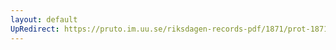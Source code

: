 ```yaml
---
layout: default
UpRedirect: https://pruto.im.uu.se/riksdagen-records-pdf/1871/prot-1871--fk--301/prot-1871--fk--301_025.pdf
---
```

